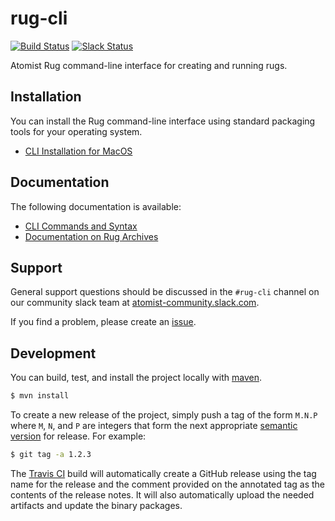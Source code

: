 # rug-cli

[![Build Status](https://travis-ci.com/atomist/rug-cli.svg?token=YuitiySbpCXZTEZXx1ss&branch=master)](https://travis-ci.com/atomist/rug-cli) [![Slack Status](https://join.atomist.com/badge.svg)](https://join.atomist.com/)

Atomist Rug command-line interface for creating and running rugs.

## Installation

You can install the Rug command-line interface using standard
packaging tools for your operating system.

*   [CLI Installation for MacOS](https://github.com/atomist/homebrew-tap)

## Documentation

The following documentation is available:

*   [CLI Commands and Syntax](https://github.com/atomist/rug-cli/blob/master/docs/rug-cli.md)
*   [Documentation on Rug Archives](https://github.com/atomist/rug-cli/blob/master/docs/rug-archives.md)

## Support

General support questions should be discussed in the `#rug-cli`
channel on our community slack team
at [atomist-community.slack.com](https://join.atomist.com).

If you find a problem, please create an [issue][].

[issue]: https://github.com/atomist/rug-cli/issues

## Development

You can build, test, and install the project locally with [maven][].

[maven]: https://maven.apache.org/

```sh
$ mvn install
```

To create a new release of the project, simply push a tag of the form
`M.N.P` where `M`, `N`, and `P` are integers that form the next
appropriate [semantic version][semver] for release.  For example:

```sh
$ git tag -a 1.2.3
```

The [Travis CI][travis] build will automatically create a GitHub
release using the tag name for the release and the comment provided on
the annotated tag as the contents of the release notes.  It will also
automatically upload the needed artifacts and update the binary
packages.

[semver]: http://semver.org
[travis]: https://travis-ci.com/atomist/rug-cli
